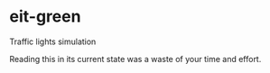 # eit-green
Traffic lights simulation

Reading this in its current state was a waste of your time and effort.
